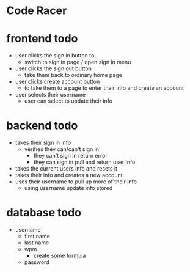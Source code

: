 # Code Racer

# frontend todo

- user clicks the sign in button to 
    - switch to sign in page / open sign in menu
- user clicks the sign out button
    - take them back to ordinary home page
- user clicks create account button
    - to take them to a page to enter their info and create an account
- user selects their username
    - user can select to update their info

# backend todo

- takes their sign in info
    - verifies they can/can't sign in
        - they can't sign in return error
        - they can sign in pull and return user info
- takes the current users info and resets it
- takes their info and creates a new account
- uses their username to pull up more of their info
    - using username update info stored

# database todo

- username
    - first name
    - last name
    - wpm
        - create some formula 
    - password
